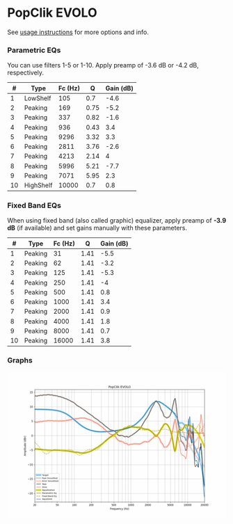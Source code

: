 # PopClik EVOLO
See [usage instructions](https://github.com/jaakkopasanen/AutoEq#usage) for more options and info.

### Parametric EQs
You can use filters 1-5 or 1-10. Apply preamp of -3.6 dB or -4.2 dB, respectively.

|   # | Type      |   Fc (Hz) |    Q |   Gain (dB) |
|-----|-----------|-----------|------|-------------|
|   1 | LowShelf  |       105 | 0.7  |        -4.6 |
|   2 | Peaking   |       169 | 0.75 |        -5.2 |
|   3 | Peaking   |       337 | 0.82 |        -1.6 |
|   4 | Peaking   |       936 | 0.43 |         3.4 |
|   5 | Peaking   |      9296 | 3.32 |         3.3 |
|   6 | Peaking   |      2811 | 3.76 |        -2.6 |
|   7 | Peaking   |      4213 | 2.14 |         4   |
|   8 | Peaking   |      5996 | 5.21 |        -7.7 |
|   9 | Peaking   |      7071 | 5.95 |         2.3 |
|  10 | HighShelf |     10000 | 0.7  |         0.8 |

### Fixed Band EQs
When using fixed band (also called graphic) equalizer, apply preamp of **-3.9 dB** (if available) and set gains manually with these parameters.

|   # | Type    |   Fc (Hz) |    Q |   Gain (dB) |
|-----|---------|-----------|------|-------------|
|   1 | Peaking |        31 | 1.41 |        -5.5 |
|   2 | Peaking |        62 | 1.41 |        -3.2 |
|   3 | Peaking |       125 | 1.41 |        -5.3 |
|   4 | Peaking |       250 | 1.41 |        -4   |
|   5 | Peaking |       500 | 1.41 |         0.8 |
|   6 | Peaking |      1000 | 1.41 |         3.4 |
|   7 | Peaking |      2000 | 1.41 |         0.9 |
|   8 | Peaking |      4000 | 1.41 |         1.8 |
|   9 | Peaking |      8000 | 1.41 |         0.7 |
|  10 | Peaking |     16000 | 1.41 |         3.8 |

### Graphs
![](./PopClik%20EVOLO.png)
